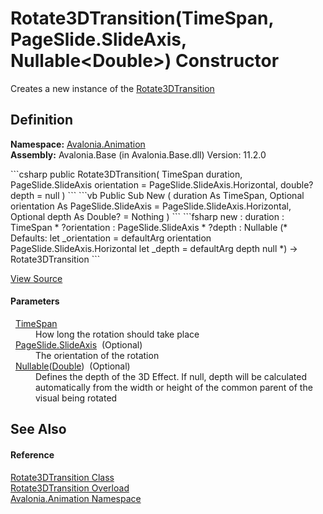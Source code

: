 # Rotate3DTransition(TimeSpan, PageSlide.SlideAxis, Nullable&lt;Double&gt;) Constructor


Creates a new instance of the <a href="T_Avalonia_Animation_Rotate3DTransition">Rotate3DTransition</a>



## Definition
**Namespace:** <a href="N_Avalonia_Animation">Avalonia.Animation</a>  
**Assembly:** Avalonia.Base (in Avalonia.Base.dll) Version: 11.2.0

<Tabs groupId="api-code-preview">
<TabItem value="csharp" label="C#">
```csharp
public Rotate3DTransition(
	TimeSpan duration,
	PageSlide.SlideAxis orientation = PageSlide.SlideAxis.Horizontal,
	double? depth = null
)
```
</TabItem>
<TabItem value="vb" label="VB">
```vb
Public Sub New ( 
	duration As TimeSpan,
	Optional orientation As PageSlide.SlideAxis = PageSlide.SlideAxis.Horizontal,
	Optional depth As Double? = Nothing
)
```
</TabItem>
<TabItem value="fsharp" label="F#">
```fsharp
new : 
        duration : TimeSpan * 
        ?orientation : PageSlide.SlideAxis * 
        ?depth : Nullable<float> 
(* Defaults:
        let _orientation = defaultArg orientation PageSlide.SlideAxis.Horizontal
        let _depth = defaultArg depth null
*)
-> Rotate3DTransition
```
</TabItem>
</Tabs>



<a href="https://github.com/AvaloniaUI/Avalonia/tree/master/src/Avalonia.Base/Animation/Transitions/Rotate3DTransition.cs#L19" title="View the source code">View Source</a>



#### Parameters
<dl><dt>  <a href="https://learn.microsoft.com/dotnet/api/system.timespan" target="_blank" rel="noopener noreferrer">TimeSpan</a></dt><dd>How long the rotation should take place</dd><dt>  <a href="T_Avalonia_Animation_PageSlide_SlideAxis">PageSlide.SlideAxis</a>  (Optional)</dt><dd>The orientation of the rotation</dd><dt>  <a href="https://learn.microsoft.com/dotnet/api/system.nullable-1" target="_blank" rel="noopener noreferrer">Nullable</a>(<a href="https://learn.microsoft.com/dotnet/api/system.double" target="_blank" rel="noopener noreferrer">Double</a>)  (Optional)</dt><dd>Defines the depth of the 3D Effect. If null, depth will be calculated automatically from the width or height of the common parent of the visual being rotated</dd></dl>

## See Also


#### Reference
<a href="T_Avalonia_Animation_Rotate3DTransition">Rotate3DTransition Class</a>  
<a href="Overload_Avalonia_Animation_Rotate3DTransition__ctor">Rotate3DTransition Overload</a>  
<a href="N_Avalonia_Animation">Avalonia.Animation Namespace</a>  

